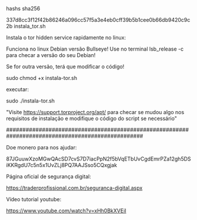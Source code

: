 hashs sha256

337d8cc3f12f42b86246a096cc57f5a3e4eb0cff39b5b1cee0b66db9420c9c2b  instala_tor.sh

Instala o tor hidden service rapidamente no linux:

Funciona no linux Debian versão Bullseye! Use no terminal lsb_release -c para checar a versão do seu Debian!

Se for outra versão, terá que modificar o código!


sudo chmod +x instala-tor.sh

executar:


sudo ./instala-tor.sh


"Visite https://support.torproject.org/apt/ para checar se mudou algo nos requisitos de instalação e modifique o código do script se necessário"





##################################################################################################

Doe monero para nos ajudar: 

87JGuuwXzoMGwQAcSD7cvS7D7iacPpN2f5bVqETbUvCgdEmrPZa12gh5DSiKKRgdU7c5n5x1UvZLj8PQ7AAJSso5CQxgjak


Página oficial de segurança digital:


https://traderprofissional.com.br/seguranca-digital.aspx


Vídeo tutorial youtube: 


https://www.youtube.com/watch?v=xHh0BkXVEiI







